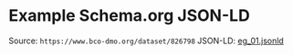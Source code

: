 # Example Schema.org JSON-LD



Source: `https://www.bco-dmo.org/dataset/826798`
JSON-LD: [eg_01.jsonld](eg_01.jsonld)
